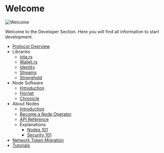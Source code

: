 # Welcome

![Welcome](/img/participate/banner/banner_about_nodes.png)

Welcome to the Developer Section. Here you will find all information to start development.

- [Protocol Overview](/introduction/welcome)
- Libraries
  - [iota.rs](/iota.rs/welcome)
  - [Wallet.rs](/wallet.rs/welcome)
  - [Identity](/identity.rs/introduction)
  - [Streams](/streams/welcome)
  - [Stronghold](/stronghold.rs/welcome)
- Node Software
  - [Introduction](nodes/node-software.md)
  - [Hornet](/hornet/welcome)
  - [Chronicle](/chronicle/welcome)
- About Nodes
  - [Introduction](nodes/about-nodes.md)
  - [Become a Node Operator](nodes/become-a-node-operator.md)
  - [API Reference](nodes/api_reference.md)
  - Explanations
    - [Nodes 101](nodes/explanations/nodes_101.md)
    - [Security 101](nodes/explanations/security_101.md)
- [Network Token Migration](network-token-migration.md)
- [Tutorials](/tutorials)
